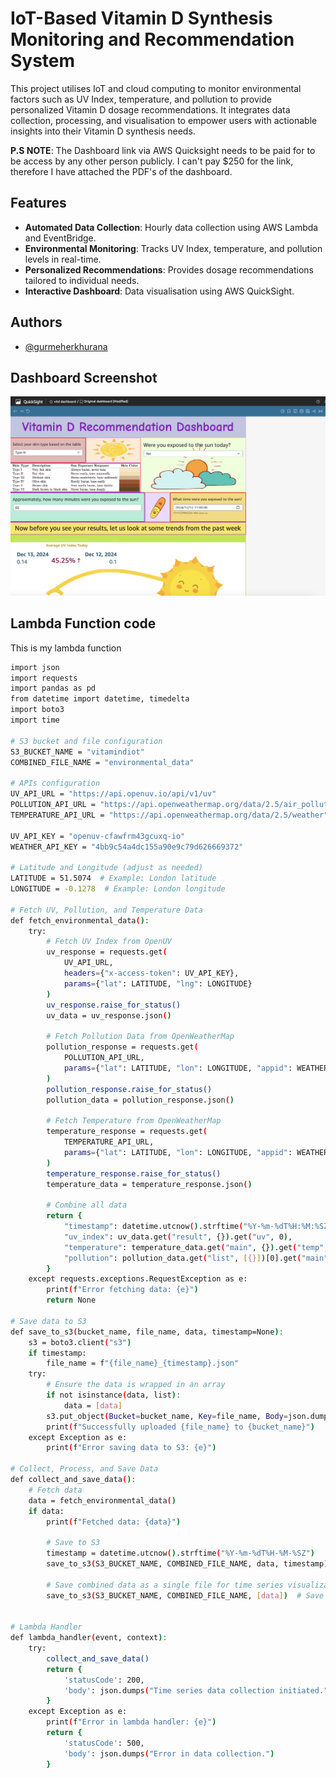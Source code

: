 # IoT-Based Vitamin D Synthesis Monitoring and Recommendation System

This project utilises IoT and cloud computing to monitor environmental factors such as UV Index, temperature, and pollution to provide personalized Vitamin D dosage recommendations. It integrates data collection, processing, and visualisation to empower users with actionable insights into their Vitamin D synthesis needs.

**P.S NOTE**: The Dashboard link via AWS Quicksight needs to be paid for to be access by any other person publicly. I can't pay $250 for the link, therefore I have attached the PDF's of the dashboard.

## Features

- **Automated Data Collection**: Hourly data collection using AWS Lambda and EventBridge.
- **Environmental Monitoring**: Tracks UV Index, temperature, and pollution levels in real-time.
- **Personalized Recommendations**: Provides dosage recommendations tailored to individual needs.
- **Interactive Dashboard**: Data visualisation using AWS QuickSight.

## Authors

- [@gurmeherkhurana](https://github.com/gurmeherr/gurmeherr.github.io)


## Dashboard Screenshot

![Screenshot](https://github.com/gurmeherr/VitaminD/blob/main/dashboard.jpeg)


## Lambda Function code

This is my lambda function

```bash
import json
import requests
import pandas as pd
from datetime import datetime, timedelta
import boto3
import time

# S3 bucket and file configuration
S3_BUCKET_NAME = "vitamindiot"
COMBINED_FILE_NAME = "environmental_data"

# APIs configuration
UV_API_URL = "https://api.openuv.io/api/v1/uv"
POLLUTION_API_URL = "https://api.openweathermap.org/data/2.5/air_pollution"
TEMPERATURE_API_URL = "https://api.openweathermap.org/data/2.5/weather"

UV_API_KEY = "openuv-cfawfrm43gcuxq-io"
WEATHER_API_KEY = "4bb9c54a4dc155a90e9c79d626669372"

# Latitude and Longitude (adjust as needed)
LATITUDE = 51.5074  # Example: London latitude
LONGITUDE = -0.1278  # Example: London longitude

# Fetch UV, Pollution, and Temperature Data
def fetch_environmental_data():
    try:
        # Fetch UV Index from OpenUV
        uv_response = requests.get(
            UV_API_URL,
            headers={"x-access-token": UV_API_KEY},
            params={"lat": LATITUDE, "lng": LONGITUDE}
        )
        uv_response.raise_for_status()
        uv_data = uv_response.json()

        # Fetch Pollution Data from OpenWeatherMap
        pollution_response = requests.get(
            POLLUTION_API_URL,
            params={"lat": LATITUDE, "lon": LONGITUDE, "appid": WEATHER_API_KEY}
        )
        pollution_response.raise_for_status()
        pollution_data = pollution_response.json()

        # Fetch Temperature from OpenWeatherMap
        temperature_response = requests.get(
            TEMPERATURE_API_URL,
            params={"lat": LATITUDE, "lon": LONGITUDE, "appid": WEATHER_API_KEY}
        )
        temperature_response.raise_for_status()
        temperature_data = temperature_response.json()

        # Combine all data
        return {
            "timestamp": datetime.utcnow().strftime("%Y-%m-%dT%H:%M:%SZ"),
            "uv_index": uv_data.get("result", {}).get("uv", 0),
            "temperature": temperature_data.get("main", {}).get("temp", 0) - 273.15,  # Convert Kelvin to Celsius
            "pollution": pollution_data.get("list", [{}])[0].get("main", {}).get("aqi", 0)  # Air Quality Index
        }
    except requests.exceptions.RequestException as e:
        print(f"Error fetching data: {e}")
        return None

# Save data to S3
def save_to_s3(bucket_name, file_name, data, timestamp=None):
    s3 = boto3.client("s3")
    if timestamp:
        file_name = f"{file_name}_{timestamp}.json"
    try:
        # Ensure the data is wrapped in an array
        if not isinstance(data, list):
            data = [data]
        s3.put_object(Bucket=bucket_name, Key=file_name, Body=json.dumps(data))
        print(f"Successfully uploaded {file_name} to {bucket_name}")
    except Exception as e:
        print(f"Error saving data to S3: {e}")

# Collect, Process, and Save Data
def collect_and_save_data():
    # Fetch data
    data = fetch_environmental_data()
    if data:
        print(f"Fetched data: {data}")
        
        # Save to S3
        timestamp = datetime.utcnow().strftime("%Y-%m-%dT%H-%M-%SZ")
        save_to_s3(S3_BUCKET_NAME, COMBINED_FILE_NAME, data, timestamp)

        # Save combined data as a single file for time series visualization
        save_to_s3(S3_BUCKET_NAME, COMBINED_FILE_NAME, [data])  # Save only the current data point


# Lambda Handler
def lambda_handler(event, context):
    try:
        collect_and_save_data()
        return {
            'statusCode': 200,
            'body': json.dumps("Time series data collection initiated.")
        }
    except Exception as e:
        print(f"Error in lambda handler: {e}")
        return {
            'statusCode': 500,
            'body': json.dumps("Error in data collection.")
        }

```


